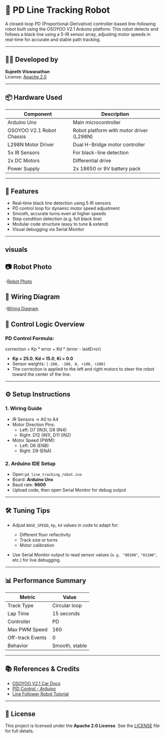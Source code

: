 # 🚗 PD Line Tracking Robot

A closed-loop PD (Proportional-Derivative) controller-based line-following robot built using the OSOYOO V2.1 Arduino platform. This robot detects and follows a black line using a 5-IR sensor array, adjusting motor speeds in real-time for accurate and stable path tracking.

---

## 👨‍💻 Developed by
**Sujeeth Viswanathan**  
License: [Apache 2.0](LICENSE)

---

## 📦 Hardware Used

| Component                 | Description                                  |
|--------------------------|----------------------------------------------|
| Arduino Uno              | Main microcontroller                         |
| OSOYOO V2.1 Robot Chassis| Robot platform with motor driver (L298N)     |
| L298N Motor Driver       | Dual H-Bridge motor controller               |
| 5x IR Sensors            | For black-line detection                     |
| 2x DC Motors             | Differential drive                           |
| Power Supply             | 2x 18650 or 9V battery pack                  |

---

## 🚀 Features

- Real-time black line detection using 5 IR sensors
- PD control loop for dynamic motor speed adjustment
- Smooth, accurate turns even at higher speeds
- Stop condition detection (e.g. full black line)
- Modular code structure (easy to tune & extend)
- Visual debugging via Serial Monitor

---
## visuals
## 📷 Robot Photo
-[Robot Photo](images/osoyoo%20car.jpg)

## 🔌 Wiring Diagram
-[Wiring Diagram](images/ossoyoo%20car%202.jpg)

## 🧠 Control Logic Overview

### PD Control Formula:

correction = Kp * error + Kd * (error - lastError)

- **Kp = 25.0**, **Kd = 15.0**, **Ki = 0.0**
- Sensor weights: `[-200, -100, 0, +100, +200]`
- The correction is applied to the left and right motors to steer the robot toward the center of the line.

---

## ⚙️ Setup Instructions

### 1. Wiring Guide
- IR Sensors → A0 to A4
- Motor Direction Pins:
  - Left: D7 (IN3), D8 (IN4)
  - Right: D12 (IN1), D11 (IN2)
- Motor Speed (PWM):
  - Left: D6 (ENB)
  - Right: D9 (ENA)

### 2. Arduino IDE Setup
- Open `pd_line_tracking_robot.ino`
- Board: **Arduino Uno**
- Baud rate: **9600**
- Upload code, then open Serial Monitor for debug output

---

## 🛠️ Tuning Tips

- Adjust `BASE_SPEED`, `Kp`, `Kd` values in code to adapt for:
  - Different floor reflectivity
  - Track size or turns
  - Motor calibration

- Use Serial Monitor output to read sensor values (`e.g. "00100"`, `"01100"`, etc.) for live debugging.

---

## 📊 Performance Summary

| Metric             | Value             |
|--------------------|------------------|
| Track Type         | Circular loop    |
| Lap Time           | 15 seconds       |
| Controller         | PD               |
| Max PWM Speed      | 160              |
| Off-track Events   | 0                |
| Behavior           | Smooth, stable   |

---

## 📚 References & Credits

- [OSOYOO V2.1 Car Docs](https://osoyoo.com/?p=33129)
- [PID Control - Arduino](https://www.youtube.com/watch?v=0vqWyramGy8)
- [Line Follower Robot Tutorial](https://www.electronicwings.com/nodemcu/line-follower-robot-using-ir-sensor)

---

## 📝 License

This project is licensed under the **Apache 2.0 License**. See the [LICENSE](LICENSE) file for full details.
